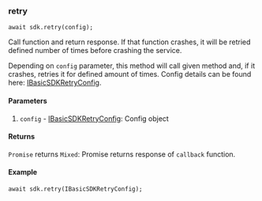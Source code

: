 ### retry

```
await sdk.retry(config);
```

Call function and return response. If that function 
crashes, it will be retried defined number of times 
before crashing the service. 

Depending on `config` parameter, this method will call
given method and, if it crashes, retries it for defined
amount of times. Config details can be found here: [IBasicSDKRetryConfig](#ibasicsdkretryconfig).

#### Parameters
1. `config` - [IBasicSDKRetryConfig](#ibasicsdkretryconfig): Config object

#### Returns

`Promise` returns `Mixed`: Promise returns response of 
`callback` function.

#### Example

```
await sdk.retry(IBasicSDKRetryConfig);
```
